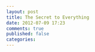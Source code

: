 ```yaml
---
layout: post
title: The Secret to Everything
date: 2012-07-09 17:23
comments: true
published: false
categories: 
---
```

